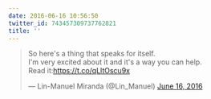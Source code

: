 ```yaml
---
date: 2016-06-16 10:56:50
twitter_id: 743457309737762821
title: ''
---
```


<blockquote class="twitter-tweet"><p lang="en" dir="ltr">So here&#39;s a thing that speaks for itself. <br>I&#39;m very excited about it and it&#39;s a way you can help. <br>Read it:<a href="https://t.co/qLltOscu9x">https://t.co/qLltOscu9x</a></p>&mdash; Lin-Manuel Miranda (@Lin_Manuel) <a href="https://twitter.com/Lin_Manuel/status/743456997941489664?ref_src=twsrc%5Etfw">June 16, 2016</a></blockquote>
<script async src="https://platform.twitter.com/widgets.js" charset="utf-8"></script>
